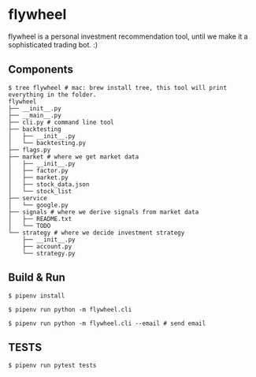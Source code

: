 # flywheel

flywheel is a personal investment recommendation tool, until we make it a sophisticated trading bot. :)

## Components

```commandline
$ tree flywheel # mac: brew install tree, this tool will print everything in the folder.
flywheel
├── __init__.py
├── __main__.py
├── cli.py # command line tool
├── backtesting
│   ├── __init__.py
│   └── backtesting.py
├── flags.py
├── market # where we get market data
│   ├── __init__.py
│   ├── factor.py
│   ├── market.py
│   ├── stock_data.json
│   └── stock_list
├── service
│   └── google.py
├── signals # where we derive signals from market data
│   ├── README.txt
│   └── TODO
└── strategy # where we decide investment strategy
    ├── __init__.py
    ├── account.py
    └── strategy.py
```

## Build & Run

```commandline
$ pipenv install

$ pipenv run python -m flywheel.cli

$ pipenv run python -m flywheel.cli --email # send email
```

## TESTS

```commandline
$ pipenv run pytest tests
```
